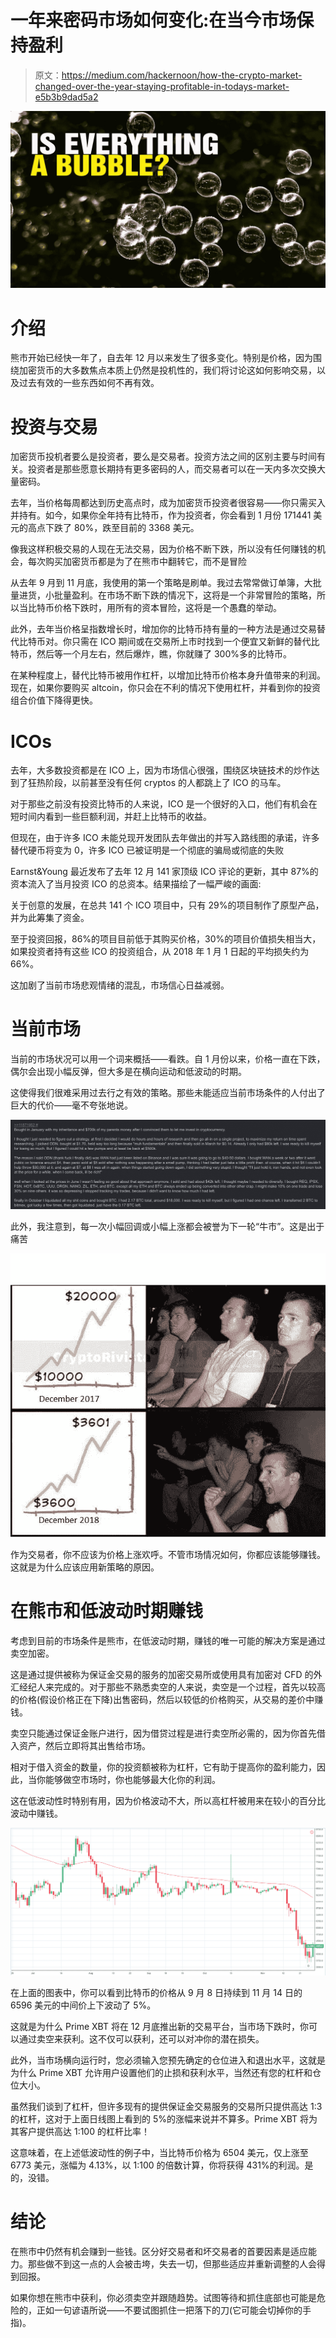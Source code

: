 # 一年来密码市场如何变化:在当今市场保持盈利

> 原文：<https://medium.com/hackernoon/how-the-crypto-market-changed-over-the-year-staying-profitable-in-todays-market-e5b3b9dad5a2>

![](img/b06aef0b40c50058cf04744d99bdb2bc.png)

# 介绍

熊市开始已经快一年了，自去年 12 月以来发生了很多变化。特别是价格，因为围绕加密货币的大多数焦点本质上仍然是投机性的，我们将讨论这如何影响交易，以及过去有效的一些东西如何不再有效。

# 投资与交易

加密货币投机者要么是投资者，要么是交易者。投资方法之间的区别主要与时间有关。投资者是那些愿意长期持有更多密码的人，而交易者可以在一天内多次交换大量密码。

去年，当价格每周都达到历史高点时，成为加密货币投资者很容易——你只需买入并持有。如今，如果你全年持有比特币，作为投资者，你会看到 1 月份 171441 美元的高点下跌了 80%，跌至目前的 3368 美元。

像我这样积极交易的人现在无法交易，因为价格不断下跌，所以没有任何赚钱的机会，每次购买加密货币都是为了在熊市中翻转它，而不是冒险

从去年 9 月到 11 月底，我使用的第一个策略是刷单。我过去常常做订单簿，大批量进货，小批量盈利。在市场不断下跌的情况下，这将是一个非常冒险的策略，所以当比特币价格下跌时，用所有的资本冒险，这将是一个愚蠢的举动。

此外，去年当价格呈指数增长时，增加你的比特币持有量的一种方法是通过交易替代比特币对。你只需在 ICO 期间或在交易所上市时找到一个便宜又新鲜的替代比特币，然后等一个月左右，然后爆炸，瞧，你就赚了 300%多的比特币。

在某种程度上，替代比特币被用作杠杆，以增加比特币价格本身升值带来的利润。现在，如果你要购买 altcoin，你只会在不利的情况下使用杠杆，并看到你的投资组合价值下降得更快。

# ICOs

去年，大多数投资都是在 ICO 上，因为市场信心很强，围绕区块链技术的炒作达到了狂热阶段，以前甚至没有任何 cryptos 的人都跳上了 ICO 的马车。

对于那些之前没有投资比特币的人来说，ICO 是一个很好的入口，他们有机会在短时间内看到一些巨额利润，并赶上比特币的收益。

但现在，由于许多 ICO 未能兑现开发团队去年做出的并写入路线图的承诺，许多替代硬币将变为 0，许多 ICO 已被证明是一个彻底的骗局或彻底的失败

Earnst&Young 最近发布了去年 12 月 141 家顶级 ICO 评论的更新，其中 87%的资本流入了当月投资 ICO 的总资本。结果描绘了一幅严峻的画面:

关于创意的发展，在总共 141 个 ICO 项目中，只有 29%的项目制作了原型产品，并为此筹集了资金。

至于投资回报，86%的项目目前低于其购买价格，30%的项目价值损失相当大，如果投资者持有这些 ICO 的投资组合，从 2018 年 1 月 1 日起的平均损失约为 66%。

这加剧了当前市场悲观情绪的混乱，市场信心日益减弱。

# 当前市场

当前的市场状况可以用一个词来概括——看跌。自 1 月份以来，价格一直在下跌，偶尔会出现小幅反弹，但大多是在横向运动和低波动的时期。

这使得我们很难采用过去行之有效的策略。那些未能适应当前市场条件的人付出了巨大的代价——毫不夸张地说。

![](img/d5ef540074fd1bd6c1895643c6d6ff57.png)

此外，我注意到，每一次小幅回调或小幅上涨都会被誉为下一轮“牛市”。这是出于痛苦

![](img/eb7779167d275cc78a35768d5b02c630.png)

作为交易者，你不应该为价格上涨欢呼。不管市场情况如何，你都应该能够赚钱。这就是为什么应该应用新策略的原因。

# 在熊市和低波动时期赚钱

考虑到目前的市场条件是熊市，在低波动时期，赚钱的唯一可能的解决方案是通过卖空加密。

这是通过提供被称为保证金交易的服务的加密交易所或使用具有加密对 CFD 的外汇经纪人来完成的。对于那些不熟悉卖空的人来说，卖空是一个过程，首先以较高的价格(假设价格正在下降)出售密码，然后以较低的价格购买，从交易的差价中赚钱。

卖空只能通过保证金账户进行，因为借贷过程是进行卖空所必需的，因为你首先借入资产，然后立即将其出售给市场。

相对于借入资金的数量，你的投资额被称为杠杆，它有助于提高你的盈利能力，因此，当你能够做空市场时，你也能够最大化你的利润。

这在低波动性时特别有用，因为价格波动不大，所以高杠杆被用来在较小的百分比波动中赚钱。

![](img/cc186049dd2d2b0d69da189828bd655a.png)

在上面的图表中，你可以看到比特币的价格从 9 月 8 日持续到 11 月 14 日的 6596 美元的中间价上下波动了 5%。

这就是为什么 Prime XBT 将在 12 月底推出新的交易平台，当市场下跌时，你可以通过卖空来获利。这不仅可以获利，还可以对冲你的潜在损失。

此外，当市场横向运行时，您必须输入您预先确定的仓位进入和退出水平，这就是为什么 Prime XBT 允许用户设置他们的止损和获利水平，当然还有您的杠杆和仓位大小。

虽然我们谈到了杠杆，但许多现有的提供保证金交易服务的交易所只提供高达 1:3 的杠杆，这对于上面日线图上看到的 5%的涨幅来说并不算多。Prime XBT 将为其客户提供高达 1:100 的杠杆比率！

这意味着，在上述低波动性的例子中，当比特币价格为 6504 美元，仅上涨至 6773 美元，涨幅为 4.13%，以 1:100 的倍数计算，你将获得 431%的利润。是的，没错。

# 结论

在熊市中仍然有机会赚到一些钱。区分好交易者和坏交易者的首要因素是适应能力。那些做不到这一点的人会被击垮，失去一切，但那些适应并重新调整的人会得到回报。

如果你想在熊市中获利，你必须卖空并跟随趋势。试图等待和抓住底部也可能是危险的，正如一句谚语所说——不要试图抓住一把落下的刀(它可能会切掉你的手指)。